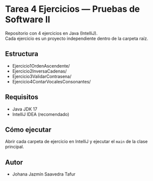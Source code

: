 # Tarea 4 Ejercicios — Pruebas de Software II

Repositorio con 4 ejercicios en Java (IntelliJ).  
Cada ejercicio es un proyecto independiente dentro de la carpeta raíz.

## Estructura
- Ejercicio1OrdenAscendente/
- Ejercicio2InversaCadenas/
- Ejercicio3ValidarContrasena/
- Ejercicio4ContarVocalesConsonantes/

## Requisitos
- Java JDK 17
- IntelliJ IDEA (recomendado)

## Cómo ejecutar
Abrir cada carpeta de ejercicio en IntelliJ y ejecutar el `main` de la clase principal.

## Autor
- Johana Jazmín Saavedra Tafur